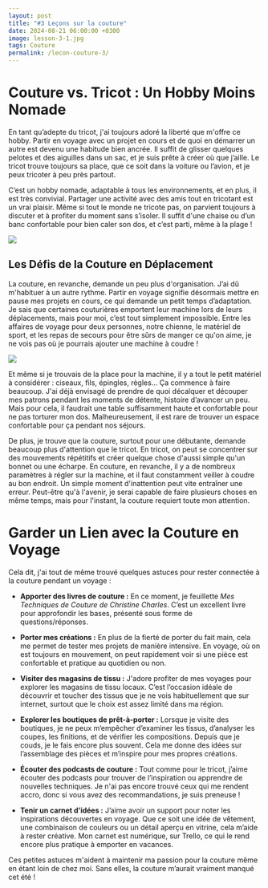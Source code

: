 ```yaml
---
layout: post
title: "#3 Leçons sur la couture"
date: 2024-08-21 06:00:00 +0300
image: lesson-3-1.jpg
tags: Couture
permalink: /lecon-couture-3/
---
```


# Couture vs. Tricot : Un Hobby Moins Nomade

En tant qu’adepte du tricot, j'ai toujours adoré la liberté que m'offre ce hobby. Partir en voyage avec un projet en cours et de quoi en démarrer un autre est devenu une habitude bien ancrée. Il suffit de glisser quelques pelotes et des aiguilles dans un sac, et je suis prête à créer où que j’aille. Le tricot trouve toujours sa place, que ce soit dans la voiture ou l’avion, et je peux tricoter à peu près partout.

C’est un hobby nomade, adaptable à tous les environnements, et en plus, il est très convivial. Partager une activité avec des amis tout en tricotant est un vrai plaisir. Même si tout le monde ne tricote pas, on parvient toujours à discuter et à profiter du moment sans s’isoler. Il suffit d'une chaise ou d’un banc confortable pour bien caler son dos, et c’est parti, même à la plage !

![]({{site.baseurl}}/images/lesson-3-2.jpg)

## Les Défis de la Couture en Déplacement

La couture, en revanche, demande un peu plus d'organisation. J’ai dû m'habituer à un autre rythme. Partir en voyage signifie désormais mettre en pause mes projets en cours, ce qui demande un petit temps d’adaptation. Je sais que certaines couturières emportent leur machine lors de leurs déplacements, mais pour moi, c’est tout simplement impossible. Entre les affaires de voyage pour deux personnes, notre chienne, le matériel de sport, et les repas de secours pour être sûrs de manger ce qu'on aime, je ne vois pas où je pourrais ajouter une machine à coudre !

![]({{site.baseurl}}/images/lesson-3-3.jpg)

Et même si je trouvais de la place pour la machine, il y a tout le petit matériel à considérer : ciseaux, fils, épingles, règles… Ça commence à faire beaucoup. J'ai déjà envisagé de prendre de quoi décalquer et découper mes patrons pendant les moments de détente, histoire d’avancer un peu. Mais pour cela, il faudrait une table suffisamment haute et confortable pour ne pas torturer mon dos. Malheureusement, il est rare de trouver un espace confortable pour ça pendant nos séjours.

De plus, je trouve que la couture, surtout pour une débutante, demande beaucoup plus d'attention que le tricot. En tricot, on peut se concentrer sur des mouvements répétitifs et créer quelque chose d'aussi simple qu'un bonnet ou une écharpe. En couture, en revanche, il y a de nombreux paramètres à régler sur la machine, et il faut constamment veiller à coudre au bon endroit. Un simple moment d'inattention peut vite entraîner une erreur. Peut-être qu'à l'avenir, je serai capable de faire plusieurs choses en même temps, mais pour l'instant, la couture requiert toute mon attention.

# Garder un Lien avec la Couture en Voyage

Cela dit, j'ai tout de même trouvé quelques astuces pour rester connectée à la couture pendant un voyage :

- <strong>Apporter des livres de couture :</strong> En ce moment, je feuillette _Mes Techniques de Couture de Christine Charles_. C’est un excellent livre pour approfondir les bases, présenté sous forme de questions/réponses.

- <strong>Porter mes créations :</strong> En plus de la fierté de porter du fait main, cela me permet de tester mes projets de manière intensive. En voyage, où on est toujours en mouvement, on peut rapidement voir si une pièce est confortable et pratique au quotidien ou non.

- <strong>Visiter des magasins de tissu :</strong> J'adore profiter de mes voyages pour explorer les magasins de tissu locaux. C’est l’occasion idéale de découvrir et toucher des tissus que je ne vois habituellement que sur internet, surtout que le choix est assez limité dans ma région.

- <strong>Explorer les boutiques de prêt-à-porter :</strong> Lorsque je visite des boutiques, je ne peux m’empêcher d’examiner les tissus, d’analyser les coupes, les finitions, et de vérifier les compositions. Depuis que je couds, je le fais encore plus souvent. Cela me donne des idées sur l’assemblage des pièces et m’inspire pour mes propres créations.

- <strong>Écouter des podcasts de couture :</strong> Tout comme pour le tricot, j’aime écouter des podcasts pour trouver de l’inspiration ou apprendre de nouvelles techniques. Je n'ai pas encore trouvé ceux qui me rendent accro, donc si vous avez des recommandations, je suis preneuse !

- <strong>Tenir un carnet d’idées :</strong> J’aime avoir un support pour noter les inspirations découvertes en voyage. Que ce soit une idée de vêtement, une combinaison de couleurs ou un détail aperçu en vitrine, cela m’aide à rester créative. Mon carnet est numérique, sur Trello, ce qui le rend encore plus pratique à emporter en vacances.

Ces petites astuces m'aident à maintenir ma passion pour la couture même en étant loin de chez moi. Sans elles, la couture m’aurait vraiment manqué cet été !